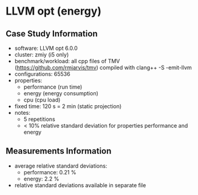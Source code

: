 # LLVM opt (energy)

## Case Study Information

* software: LLVM opt 6.0.0
* cluster: zmiy (i5 only)
* benchmark/workload: all cpp files of TMV (https://github.com/rmjarvis/tmv) compiled with clang++ -S -emit-llvm
* configurations: 65536
* properties:
  * performance (run time)
  * energy (energy consumption)
  * cpu (cpu load)
* fixed time: 120 s = 2 min (static projection)
* notes:
  * 5 repetitions
  * < 10% relative standard deviation for properties performance and energy

## Measurements Information

* average relative standard deviations:
  * performance: 0.21 %
  * energy: 2.2 %
* relative standard deviations available in separate file